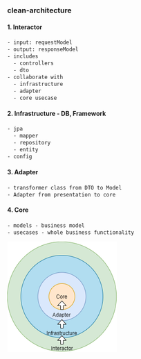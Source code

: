 ### clean-architecture
#### 1. Interactor
	- input: requestModel
	- output: responseModel
	- includes
	  - controllers
	  - dto
	- collaborate with
	  - infrastructure
	  - adapter
	  - core usecase
#### 2. Infrastructure - DB, Framework
	- jpa
	  - mapper
	  - repository
	  - entity
	- config
#### 3. Adapter
	- transformer class from DTO to Model
	- Adapter from presentation to core
#### 4. Core
	- models - business model
	- usecases - whole business functionality
![Alt text](https://github.com/ravedien/clean-architecture/blob/master/CleanArchitecture.png?raw=true)

